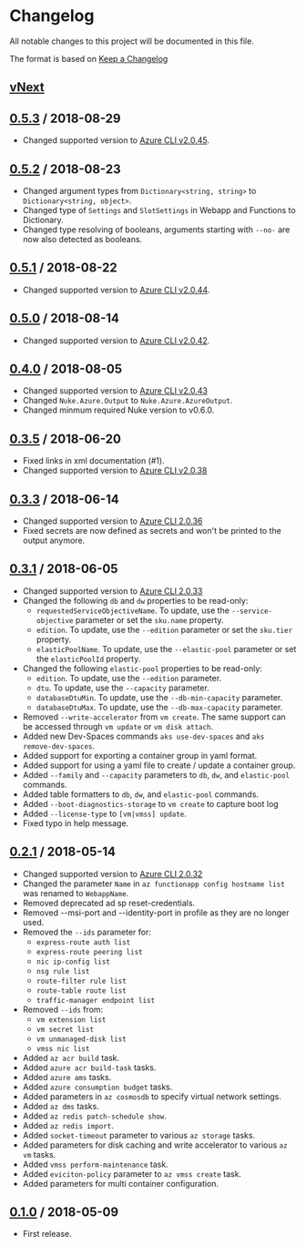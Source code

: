 # Changelog
All notable changes to this project will be documented in this file.

The format is based on [Keep a Changelog](http://keepachangelog.com/en/1.0.0/)

## [vNext]

## [0.5.3] / 2018-08-29
- Changed supported version to [Azure CLI v2.0.45](https://docs.microsoft.com/cli/azure/release-notes-azure-cli?view=azure-cli-latest#August-28-2018).
## [0.5.2] / 2018-08-23
- Changed argument types from `Dictionary<string, string>` to `Dictionary<string, object>`.
- Changed type of `Settings` and `SlotSettings` in Webapp and Functions to Dictionary.
- Changed type resolving of booleans, arguments starting with `--no-` are now also detected as booleans.
## [0.5.1] / 2018-08-22
- Changed supported version to [Azure CLI v2.0.44](https://docs.microsoft.com/cli/azure/release-notes-azure-cli?view=azure-cli-latest#August-15-2018).
## [0.5.0] / 2018-08-14
- Changed supported version to [Azure CLI v2.0.42](https://docs.microsoft.com/cli/azure/release-notes-azure-cli?view=azure-cli-latest#July-26-2018).
## [0.4.0] / 2018-08-05
- Changed supported version to [Azure CLI v2.0.43](https://docs.microsoft.com/en-us/cli/azure/release-notes-azure-cli?view=azure-cli-latest#july-31-2018)
- Changed `Nuke.Azure.Output` to `Nuke.Azure.AzureOutput`.
- Changed minmum required Nuke version to v0.6.0.
## [0.3.5] / 2018-06-20
- Fixed links in xml documentation (#1).
- Changed supported version to [Azure CLI v2.0.38](https://docs.microsoft.com/cli/azure/release-notes-azure-cli?view=azure-cli-latest#June-19-2018)
## [0.3.3] / 2018-06-14
- Changed supported version to [Azure CLI 2.0.36](https://docs.microsoft.com/en-us/cli/azure/release-notes-azure-cli?view=azure-cli-latest#june-13-2018)
- Fixed secrets are now defined as secrets and won't be printed to the output anymore. 
## [0.3.1] / 2018-06-05
- Changed supported version to [Azure CLI 2.0.33](https://docs.microsoft.com/en-us/cli/azure/release-notes-azure-cli?view=azure-cli-latest#may-22-2018)
- Changed the following `db` and `dw` properties to be read-only:
	- `requestedServiceObjectiveName`.  To update, use the `--service-objective` parameter or set the `sku.name` property.
    - `edition`. To update, use the `--edition` parameter or set the `sku.tier` property.
    - `elasticPoolName`. To update, use the `--elastic-pool` parameter or set the `elasticPoolId` property.
- Changed the following `elastic-pool` properties to be read-only:
    - `edition`. To update, use the `--edition` parameter.
    - `dtu`. To update, use the `--capacity` parameter.
    -  `databaseDtuMin`. To update, use the `--db-min-capacity` parameter.
    -  `databaseDtuMax`. To update, use the `--db-max-capacity` parameter.
- Removed `--write-accelerator` from `vm create`. The same support can be accessed through `vm update` or `vm disk attach`.
- Added new Dev-Spaces commands `aks use-dev-spaces` and `aks remove-dev-spaces`.
- Added support for exporting a container group in yaml format.
- Added support for using a yaml file to create / update a container group.
- Added `--family` and `--capacity` parameters to `db`, `dw`, and `elastic-pool` commands.
- Added table formatters to `db`, `dw`, and `elastic-pool` commands.
- Added `--boot-diagnostics-storage` to `vm create` to capture boot log
- Added `--license-type` to `[vm|vmss] update`.
- Fixed typo in help message.
## [0.2.1] / 2018-05-14
- Changed supported version to [Azure CLI 2.0.32](https://docs.microsoft.com/en-us/cli/azure/release-notes-azure-cli?view=azure-cli-latest#may-7-2018)
- Changed the parameter `Name` in `az functionapp config hostname list` was renamed to `WebappName`.
- Removed deprecated ad sp reset-credentials.
- Removed --msi-port and --identity-port in profile as they are no longer used.
- Removed the `--ids` parameter for: 
  - `express-route auth list`
  - `express-route peering list`
  - `nic ip-config list`
  - `nsg rule list`
  - `route-filter rule list`
  - `route-table route list`
  - `traffic-manager endpoint list`
- Removed `--ids` from:
  - `vm extension list`
  - `vm secret list`
  - `vm unmanaged-disk list`
  - `vmss nic list`
- Added `az acr build` task.
- Added `azure acr build-task` tasks.
- Added `azure ams` tasks.
- Added `azure consumption budget` tasks.
- Added parameters in `az cosmosdb` to specify virtual network settings.
- Added `az dms` tasks.
- Added `az redis patch-schedule show`.
- Added `az redis import`.
- Added `socket-timeout` parameter to various `az storage` tasks.
- Added parameters for disk caching and write accelerator to various `az vm` tasks.
- Added `vmss perform-maintenance` task.
- Added `eviciton-policy` parameter to `az vmss create` task.
- Added parameters for multi container configuration.

## [0.1.0] / 2018-05-09
- First release.

[vNext]: https://github.com/nuke-build/azure/compare/0.5.3...HEAD
[0.5.3]: https://github.com/nuke-build/azure/compare/0.5.2...0.5.3
[0.5.2]: https://github.com/nuke-build/azure/compare/0.5.1...0.5.2
[0.5.1]: https://github.com/nuke-build/azure/compare/0.5.0...0.5.1
[0.5.0]: https://github.com/nuke-build/azure/compare/0.4.0...0.5.0
[0.4.0]: https://github.com/nuke-build/azure/compare/0.3.5...0.4.0
[0.3.5]: https://github.com/nuke-build/azure/compare/0.3.3...0.3.5
[0.3.3]: https://github.com/nuke-build/azure/compare/0.3.1...0.3.3
[0.3.1]: https://github.com/nuke-build/azure/compare/0.2.1...0.3.1
[0.2.1]: https://github.com/nuke-build/azure/compare/0.1.0...0.2.1
[0.1.0]: https://github.com/nuke-build/azure/tree/0.1.0

